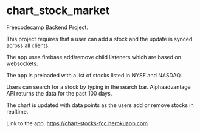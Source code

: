 # chart_stock_market

Freecodecamp Backend Project.

This project requires that a user can add a stock and the update is synced across all clients.

The app uses firebase add/remove child listeners which are based on websockets.

The app is preloaded with a list of stocks listed in NYSE and NASDAQ.

Users can search for a stock by typing in the search bar. Alphaadvantage API returns the data for the past 100 days.

The chart is updated with data points as the users add or remove stocks in realtime.

Link to the app. https://chart-stocks-fcc.herokuapp.com



